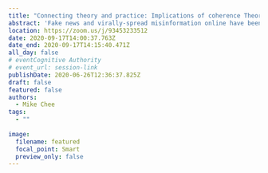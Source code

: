 ```yaml
---
title: "Connecting theory and practice: Implications of coherence Theory in the fight against fake news"
abstract: 'Fake news and virally-spread misinformation online have been identified as an increasingly pressing concern, one which LIS professionals may have a role in combatting. The insidious nature of this phenomenon is such, however, that correcting wrong information after the fact is insufficient to alter previously held incorrect beliefs. This work uses the Coherence Theory of truth to frame a conceptualization of how fake news creates “truth” for people on the basis of “influential people”. Accepting this theory requires that for LIS professionals to combat this phenomenon, the myth of neutrality must be abandoned and the LIS-approved “truth” amplified.'
location: https://zoom.us/j/93453233512
date: 2020-09-17T14:00:37.763Z
date_end: 2020-09-17T14:15:40.471Z
all_day: false
# eventCognitive Authority
# event_url: session-link
publishDate: 2020-06-26T12:36:37.825Z
draft: false
featured: false
authors:
  - Mike Chee
tags:
  - ""
  
image:
  filename: featured
  focal_point: Smart
  preview_only: false
---
```

